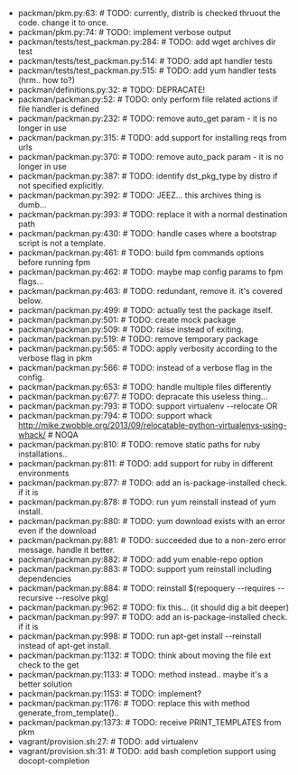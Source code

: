 - packman/pkm.py:63:    #  TODO: currently, distrib is checked thruout the code. change it to once.
- packman/pkm.py:74:    #  TODO: implement verbose output
- packman/tests/test_packman.py:284:    #  TODO: add wget archives dir test
- packman/tests/test_packman.py:514:    #  TODO: add apt handler tests
- packman/tests/test_packman.py:515:    #  TODO: add yum handler tests (hrm.. how to?)
- packman/definitions.py:32:    #  TODO: DEPRACATE!
- packman/packman.py:52:    #  TODO: only perform file related actions if file handler is defined
- packman/packman.py:232:    #  TODO: remove auto_get param - it is no longer in use
- packman/packman.py:315:    #  TODO: add support for installing reqs from urls
- packman/packman.py:370:    #  TODO: remove auto_pack param - it is no longer in use
- packman/packman.py:387:    #  TODO: identify dst_pkg_type by distro if not specified explicitly.
- packman/packman.py:392:    #  TODO: JEEZ... this archives thing is dumb...
- packman/packman.py:393:    #  TODO: replace it with a normal destination path
- packman/packman.py:430:    #  TODO: handle cases where a bootstrap script is not a template.
- packman/packman.py:461:    #  TODO: build fpm commands options before running fpm
- packman/packman.py:462:    #  TODO: maybe map config params to fpm flags...
- packman/packman.py:463:    #  TODO: redundant, remove it. it's covered below.
- packman/packman.py:499:    #  TODO: actually test the package itself.
- packman/packman.py:501:    #  TODO: create mock package
- packman/packman.py:509:    #  TODO: raise instead of exiting.
- packman/packman.py:519:    #  TODO: remove temporary package
- packman/packman.py:565:    #  TODO: apply verbosity according to the verbose flag in pkm
- packman/packman.py:566:    #  TODO: instead of a verbose flag in the config.
- packman/packman.py:653:    #  TODO: handle multiple files differently
- packman/packman.py:677:    #  TODO: depracate this useless thing...
- packman/packman.py:793:    #  TODO: support virtualenv --relocate OR
- packman/packman.py:794:    #  TODO: support whack http://mike.zwobble.org/2013/09/relocatable-python-virtualenvs-using-whack/ # NOQA
- packman/packman.py:810:    #  TODO: remove static paths for ruby installations..
- packman/packman.py:811:    #  TODO: add support for ruby in different environments
- packman/packman.py:877:    #  TODO: add an is-package-installed check. if it is
- packman/packman.py:878:    #  TODO: run yum reinstall instead of yum install.
- packman/packman.py:880:    #  TODO: yum download exists with an error even if the download
- packman/packman.py:881:    #  TODO: succeeded due to a non-zero error message. handle it better.
- packman/packman.py:882:    #  TODO: add yum enable-repo option
- packman/packman.py:883:    #  TODO: support yum reinstall including dependencies
- packman/packman.py:884:    #  TODO: reinstall $(repoquery --requires --recursive --resolve pkg)
- packman/packman.py:962:    #  TODO: fix this... (it should dig a bit deeper)
- packman/packman.py:997:    #  TODO: add an is-package-installed check. if it is
- packman/packman.py:998:    #  TODO: run apt-get install --reinstall instead of apt-get install.
- packman/packman.py:1132:    #  TODO: think about moving the file ext check to the get
- packman/packman.py:1133:    #  TODO: method instead.. maybe it's a better solution
- packman/packman.py:1153:    #  TODO: implement?
- packman/packman.py:1176:    #  TODO: replace this with method generate_from_template()..
- packman/packman.py:1373:    #  TODO: receive PRINT_TEMPLATES from pkm
- vagrant/provision.sh:27:    #  TODO: add virtualenv
- vagrant/provision.sh:31:    #  TODO: add bash completion support using docopt-completion
